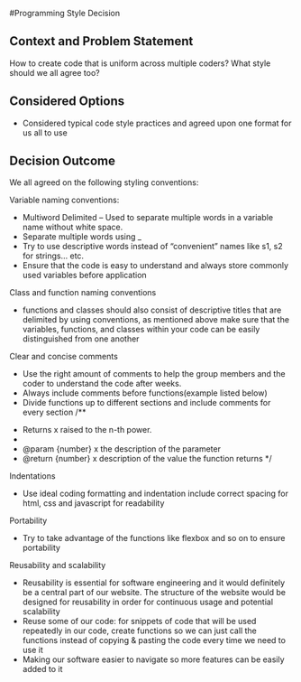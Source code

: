 #Programming Style Decision

## Context and Problem Statement

How to create code that is uniform across multiple coders?
What style should we all agree too?

## Considered Options

* Considered typical code style practices and agreed upon one format for us all to use

## Decision Outcome
We all agreed on the following styling conventions:

Variable naming conventions:
- Multiword Delimited – Used to separate multiple words in a variable name without white space.
- Separate multiple words using _
- Try to use descriptive words instead of “convenient” names like s1, s2 for strings… etc. 
- Ensure that the code is easy to understand and always store commonly used variables before application

Class and function naming conventions
- functions and classes should also consist of descriptive titles that are delimited by using conventions, as mentioned above
make sure that the variables, functions, and classes within your code can be easily distinguished from one another

Clear and concise comments
- Use the right amount of comments to help the group members and the coder to understand the code after weeks. 
- Always include comments before functions(example listed below)
- Divide functions up to different sections and include comments for every section
/**
 * Returns x raised to the n-th power.
 *
 * @param {number} x the description of the parameter
 * @return {number} x description of the value the function returns
 */
 
Indentations
- Use ideal coding formatting and indentation include correct spacing for html, css and javascript for readability

Portability
- Try to take advantage of the functions like flexbox and so on to ensure portability 

Reusability and scalability
- Reusability is essential for software engineering and it would definitely be a central part of our website. The structure of the website would be designed for reusability in order for continuous usage and potential scalability
- Reuse some of our code: for snippets of code that will be used repeatedly in our code, create functions so we can just call the functions instead of copying & pasting the code every time we need to use it
- Making our software easier to navigate so more features can be easily added to it

